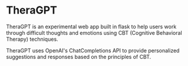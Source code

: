 # TheraGPT

TheraGPT is an experimental web app built in flask to help users work through
difficult thoughts and emotions using CBT (Cognitive Behavioral Therapy)
techniques.

TheraGPT uses OpenAI's ChatCompletions API to provide personalized suggestions
and responses based on the principles of CBT.